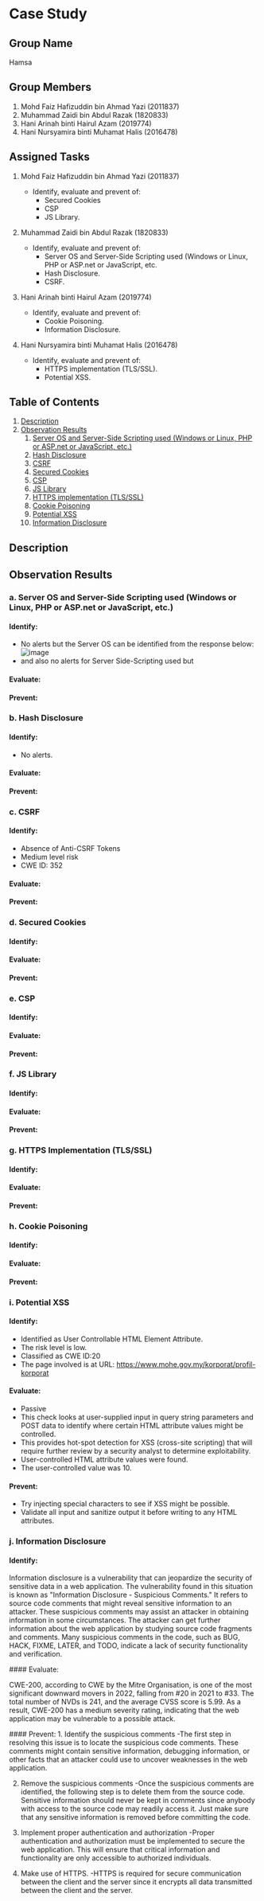# Case Study

## Group Name
Hamsa

## Group Members
1. Mohd Faiz Hafizuddin bin Ahmad Yazi (2011837)
2. Muhammad Zaidi bin Abdul Razak (1820833)
3. Hani Arinah binti Hairul Azam (2019774)
4. Hani Nursyamira binti Muhamat Halis (2016478)

## Assigned Tasks
1. Mohd Faiz Hafizuddin bin Ahmad Yazi (2011837)
    - Identify, evaluate and prevent of:
      - Secured Cookies
      - CSP
      - JS Library.

2. Muhammad Zaidi bin Abdul Razak (1820833)
    - Identify, evaluate and prevent of:
      - Server OS and Server-Side Scripting used (Windows or Linux, PHP or ASP.net or JavaScript, etc.
      - Hash Disclosure.
      - CSRF.

3. Hani Arinah binti Hairul Azam (2019774)
    - Identify, evaluate and prevent of:
      - Cookie Poisoning.
      - Information Disclosure.

4. Hani Nursyamira binti Muhamat Halis (2016478)
    - Identify, evaluate and prevent of:
      - HTTPS implementation (TLS/SSL).
      - Potential XSS.

## Table of Contents
1. [Description](#desc)
2. [Observation Results](#obsv)
    1. [Server OS and Server-Side Scripting used (Windows or Linux, PHP or ASP.net or JavaScript, etc.)](#serv)
    2. [Hash Disclosure](#hash)
    3. [CSRF](#csrf)
    4. [Secured Cookies](#sec)
    5. [CSP](#csp)
    6. [JS Library](#jsl)
    7. [HTTPS implementation (TLS/SSL)](#https)
    8. [Cookie Poisoning](#coo)
    9. [Potential XSS](#pot)
    10. [Information Disclosure](#inf)

## <a name="desc"/> Description
## <a name="obsv"/>Observation Results
### <a name="serv"/>a. Server OS and Server-Side Scripting used (Windows or Linux, PHP or ASP.net or JavaScript, etc.)
#### Identify:
- No alerts but the Server OS can be identified from the response below: 
![image](https://user-images.githubusercontent.com/84786688/236816942-b77650b0-c9ba-4d94-bd66-0e5d024d2a2e.png)
- and also no alerts for Server Side-Scripting used but
#### Evaluate:
#### Prevent:
### <a name="hash"/> b. Hash Disclosure
#### Identify:
- No alerts.
#### Evaluate:
#### Prevent:
### <a name="csrf"/>c. CSRF
#### Identify:
- Absence of Anti-CSRF Tokens 
- Medium level risk
- CWE ID: 352
#### Evaluate:
#### Prevent:
### <a name="sec"/> d. Secured Cookies
#### Identify:
#### Evaluate:
#### Prevent:
### <a name="csp"/>e. CSP
#### Identify:
#### Evaluate:
#### Prevent:
### <a name="jsl"/>f. JS Library
#### Identify:
#### Evaluate:
#### Prevent:
### <a name="https"/>g. HTTPS Implementation (TLS/SSL)
#### Identify:
#### Evaluate:
#### Prevent:
### <a name="coo"/>h. Cookie Poisoning
#### Identify:
#### Evaluate:
#### Prevent:
### <a name="pot"/>i. Potential XSS
#### Identify:
  - Identified as User Controllable HTML Element Attribute.
  - The risk level is low.
  - Classified as CWE ID:20
  - The page involved is at URL: https://www.mohe.gov.my/korporat/profil-korporat 
#### Evaluate:
  - Passive
  - This check looks at user-supplied input in query string parameters and POST data to identify where certain HTML attribute values might be controlled. 
  - This provides hot-spot detection for XSS (cross-site scripting) that will require further review by a security analyst to determine exploitability.
  - User-controlled HTML attribute values were found. 
  - The user-controlled value was 10. 
#### Prevent:
  - Try injecting special characters to see if XSS might be possible.
  - Validate all input and sanitize output it before writing to any HTML attributes.
### <a name="inf"/>j. Information Disclosure
#### Identify:
<p>Information disclosure is a vulnerability that can jeopardize the security of sensitive data in a web application. The vulnerability found in this situation is known as "Information Disclosure - Suspicious Comments." It refers to source code comments that might reveal sensitive information to an attacker. These suspicious comments may assist an attacker in obtaining information in some circumstances. The attacker can get further information about the web application by studying source code fragments and comments. Many suspicious comments in the code, such as BUG, HACK, FIXME, LATER, and TODO, indicate a lack of security functionality and verification.</p> 
#### Evaluate:
<p>CWE-200, according to CWE by the Mitre Organisation, is one of the most significant downward movers in 2022, falling from #20 in 2021 to #33. The total number of NVDs is 241, and the average CVSS score is 5.99. As a result, CWE-200 has a medium severity rating, indicating that the web application may be vulnerable to a possible attack.</p> 
#### Prevent:
1. Identify the suspicious comments
    -The first step in resolving this issue is to locate the suspicious code comments. These comments might contain sensitive information, debugging information, or        other facts that an attacker could use to uncover weaknesses in the web application.

2. Remove the suspicious comments
    -Once the suspicious comments are identified, the following step is to delete them from the source code. Sensitive information should never be kept in comments          since anybody with access to the source code may readily access it. Just make sure that any sensitive information is removed before committing the code.

3. Implement proper authentication and authorization 
    -Proper authentication and authorization must be implemented to secure the web application. This will ensure that critical information and functionality are only        accessible to authorized individuals.

4. Make use of HTTPS.
    -HTTPS is required for secure communication between the client and the server since it encrypts all data transmitted between the client and the server. 
